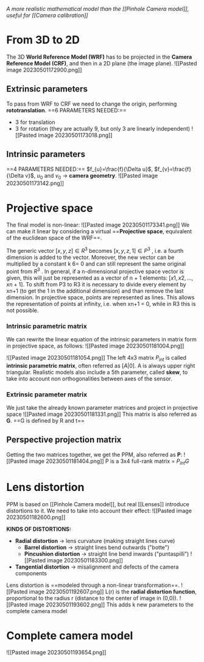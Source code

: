 _A more realistic mathematical model than the [[Pinhole Camera model]], useful for [[Camera calibration]]_
# From 3D to 2D
The 3D **World Reference Model (WRF)** has to be projected in the **Camera Reference Model (CRF)**, and then in a 2D plane (the image plane).
![[Pasted image 20230501172900.png]]
## Extrinsic parameters
To pass from WRF to CRF we need to change the origin, performing **rototranslation**.
==6 PARAMETERS NEEDED:==
- 3 for translation
- 3 for rotation (they are actually 9, but only 3 are linearly independent)
![[Pasted image 20230501173018.png]]
## Intrinsic parameters
==4 PARAMETERS NEEDED:==
$f_{u}=\frac{f}{\Delta u}$, $f_{v}=\frac{f}{\Delta v}$, $u_0$ and $v_0$ -> **camera geometry**.
![[Pasted image 20230501173142.png]]

# Projective space
The final model is non-linear:
![[Pasted image 20230501173341.png]]
We can make it linear by considering a virtual ==**Projective space**, equivalent of the euclidean space of the WRF==.

The generic vector $[x, y, z] ∈ R^{3}$ becomes $[x, y, z, 1] ∈ P^{3}$ , i.e. a fourth dimension is added to the vector. Moreover, the new vector can be multiplied by a constant k 6= 0 and can still represent the same original point from $R^{3}$ . In general, if a n-dimensional projective space vector is given, this will just be represented as a vector of n + 1 elements: $[x1, x2, . . . , xn+1]$. 
To shift from P3 to R3 it is necessary to divide every element by xn+1 (to get the 1 in the additional dimension) and than remove the last dimension.
In projective space, points are represented as lines. This allows the representation of points at infinity, i.e. when xn+1 = 0, while in R3 this is not possible.
### Intrinsic parametric matrix
We can rewrite the linear equation of the intrinsic parameters in matrix form in projective space, as follows:
![[Pasted image 20230501181004.png]]


![[Pasted image 20230501181054.png]]
The left 4x3 matrix $P_{int}$ is called **intrinsic parametric matrix**, often referred as $[A|0]$.
A is always upper right triangular.
Realistic models also include a 5th parameter, called **skew**, to take into account non orthogonalities between axes of the sensor.

### Extrinsic parameter matrix
We just take the already known parameter matrices and project in projective space
![[Pasted image 20230501181331.png]]
This matrix is also referred as **G**.
==G is defined by R and t==

## Perspective projection matrix
Getting the two matrices together, we get the PPM, also referred as **P**:
![[Pasted image 20230501181404.png]]
P is a 3x4 full-rank matrix = $P_{int}G$

# Lens distortion
PPM is based on [[Pinhole Camera model]], but real [[Lenses]] introduce distortions to it.
We need to take into account their effect:
![[Pasted image 20230501182600.png]]

**KINDS OF DISTORTIONS:**
- **Radial distortion** -> lens curvature (making straight lines curve)
	- **Barrel distortion** -> straight lines bend outwards ("botte")
	- **Pincushion distortion** -> straight line bend inwards ("puntaspilli")
![[Pasted image 20230501183300.png]]
- **Tangential distortion** -> misalignment and defects of the camera components

Lens distortion is ==modeled through a non-linear transformation==.
![[Pasted image 20230501192607.png]]
L(r) is the **radial distortion function**, proportional to the radius r (distance to the center of image in (0,0)).
![[Pasted image 20230501193602.png]]
This adds k new parameters to the complete camera model

# Complete camera model
![[Pasted image 20230501193654.png]]